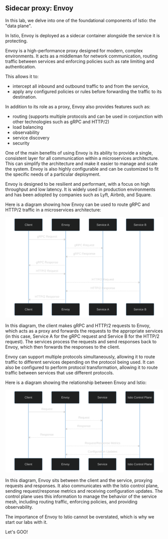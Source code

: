 ## Sidecar proxy: Envoy

In this lab, we delve into one of the foundational components of Istio: the "data plane".

In Istio, Envoy is deployed as a sidecar container alongside the service it is protecting.

Envoy is a high-performance proxy designed for modern, complex environments. It acts as a middleman for network communication, routing traffic between services and enforcing policies such as rate limiting and authentication.

This allows it to: 
- intercept all inbound and outbound traffic to and from the service,
- apply any configured policies or rules before forwarding the traffic to its destination. 

In addition to its role as a proxy, Envoy also provides features such as:
- routing (supports multiple protocols and can be used in conjunction with other technologies such as gRPC and HTTP/2)
- load balancing
- observability
- service discovery
- security

One of the main benefits of using Envoy is its ability to provide a single, consistent layer for all communication within a microservices architecture. This can simplify the architecture and make it easier to manage and scale the system. Envoy is also highly configurable and can be customized to fit the specific needs of a particular deployment.

Envoy is designed to be resilient and performant, with a focus on high throughput and low latency. It is widely used in production environments and has been adopted by companies such as Lyft, Airbnb, and Square.

Here is a diagram showing how Envoy can be used to route gRPC and HTTP/2 traffic in a microservices architecture:

![Envoy requests](https://raw.githubusercontent.com/sosan/scenarios-istio/main/service-mesh-vs-ingress/assets/diagram_envoy_requests.svg)

In this diagram, the client makes gRPC and HTTP/2 requests to Envoy, which acts as a proxy and forwards the requests to the appropriate services (in this case, Service A for the gRPC request and Service B for the HTTP/2 request). The services process the requests and send responses back to Envoy, which then forwards the responses to the client.

Envoy can support multiple protocols simultaneously, allowing it to route traffic to different services depending on the protocol being used. It can also be configured to perform protocol transformation, allowing it to route traffic between services that use different protocols.

Here is a diagram showing the relationship between Envoy and Istio:

![Relation envoy istio](https://raw.githubusercontent.com/sosan/scenarios-istio/main/service-mesh-vs-ingress/assets/relation_envoy_istio.svg)

In this diagram, Envoy sits between the client and the service, proxying requests and responses. It also communicates with the Istio control plane, sending request/response metrics and receiving configuration updates. The control plane uses this information to manage the behavior of the service mesh, including routing traffic, enforcing policies, and providing observability.

The importance of Envoy to Istio cannot be overstated, which is why we start our labs with it.

Let's GOO!